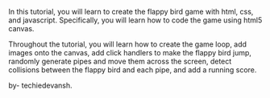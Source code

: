 In this tutorial, you will learn to create the flappy bird game with html, css, and javascript. Specifically, you will learn how to code the game using html5 canvas.

Throughout the tutorial, you will learn how to create the game loop, add images onto the canvas, add click handlers to make the flappy bird jump, randomly generate pipes and move them across the screen, detect collisions between the flappy bird and each pipe, and add a running score.

by- techiedevansh.
